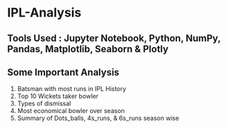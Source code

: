# IPL-Analysis
## Tools Used : Jupyter Notebook, Python, NumPy, Pandas, Matplotlib, Seaborn & Plotly
## Some Important Analysis
1. Batsman with most runs in IPL History
2. Top 10 Wickets taker bowler
3. Types of dismissal 
4. Most economical bowler over season
5. Summary of Dots_balls, 4s_runs, & 6s_runs season wise
